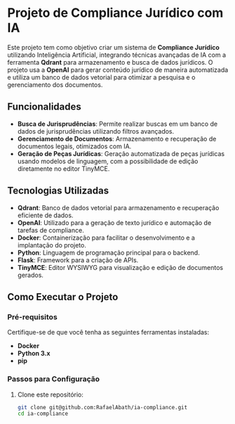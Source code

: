 # Projeto de Compliance Jurídico com IA

Este projeto tem como objetivo criar um sistema de **Compliance Jurídico** utilizando Inteligência Artificial, integrando técnicas avançadas de IA com a ferramenta **Qdrant** para armazenamento e busca de dados jurídicos. O projeto usa a **OpenAI** para gerar conteúdo jurídico de maneira automatizada e utiliza um banco de dados vetorial para otimizar a pesquisa e o gerenciamento dos documentos.

## Funcionalidades

- **Busca de Jurisprudências**: Permite realizar buscas em um banco de dados de jurisprudências utilizando filtros avançados.
- **Gerenciamento de Documentos**: Armazenamento e recuperação de documentos legais, otimizados com IA.
- **Geração de Peças Jurídicas**: Geração automatizada de peças jurídicas usando modelos de linguagem, com a possibilidade de edição diretamente no editor TinyMCE.
  
## Tecnologias Utilizadas

- **Qdrant**: Banco de dados vetorial para armazenamento e recuperação eficiente de dados.
- **OpenAI**: Utilizado para a geração de texto jurídico e automação de tarefas de compliance.
- **Docker**: Containerização para facilitar o desenvolvimento e a implantação do projeto.
- **Python**: Linguagem de programação principal para o backend.
- **Flask**: Framework para a criação de APIs.
- **TinyMCE**: Editor WYSIWYG para visualização e edição de documentos gerados.

## Como Executar o Projeto

### Pré-requisitos

Certifique-se de que você tenha as seguintes ferramentas instaladas:

- **Docker**
- **Python 3.x**
- **pip**

### Passos para Configuração

1. Clone este repositório:
   ```bash
   git clone git@github.com:RafaelAbath/ia-compliance.git
   cd ia-compliance
